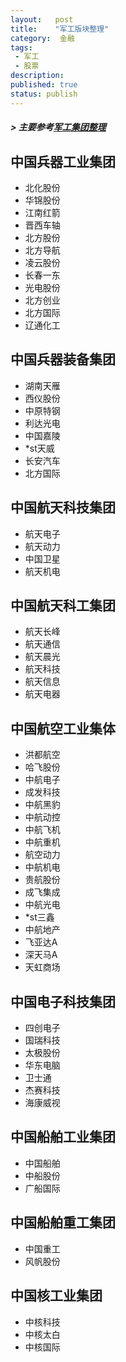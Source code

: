```yaml
---
layout:   post
title:    "军工版块整理"
category:  金融
tags:     
 - 军工
 - 股票
description: 
published: true
status: publish
---
```

 
##### > 主要参考[军工集团整理](http://xueqiu.com/8394881843/30619814)
 
<!-- more -->
 
## 中国兵器工业集团
 
- 北化股份  
- 华锦股份  
- 江南红箭  
- 晋西车轴 
- 北方股份 
- 北方导航                             
- 凌云股份 
- 长春一东 
- 光电股份 
- 北方创业 
- 北方国际 
- 辽通化工
 
## 中国兵器装备集团
 
- 湖南天雁 
- 西仪股份 
- 中原特钢 
- 利达光电 
- 中国嘉陵 
- *st天威                              
- 长安汽车 
- 北方国际
 
## 中国航天科技集团
- 航天电子 
- 航天动力 
- 中国卫星 
- 航天机电
 
## 中国航天科工集团
- 航天长峰 
- 航天通信 
- 航天晨光 
- 航天科技 
- 航天信息 
- 航天电器
 
## 中国航空工业集体
- 洪都航空 
- 哈飞股份 
- 中航电子 
- 成发科技 
- 中航黑豹 
- 中航动控
- 中航飞机  
- 中航重机 
- 航空动力 
- 中航机电 
- 贵航股份 
- 成飞集成
- 中航光电 
- *st三鑫 
- 中航地产 
- 飞亚达A  
- 深天马A  
- 天虹商场
 
## 中国电子科技集团
- 四创电子 
- 国瑞科技 
- 太极股份 
- 华东电脑 
- 卫士通 
- 杰赛科技
- 海康威视
 
## 中国船舶工业集团
- 中国船舶 
- 中船股份 
- 广船国际
 
## 中国船舶重工集团
- 中国重工 
- 风帆股份
 
## 中国核工业集团
- 中核科技 
- 中核太白 
- 中核国际
